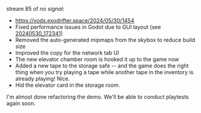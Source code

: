 stream 85 of _no signal_:
- https://vods.exodrifter.space/2024/05/30/1454
- Fixed performance issues in Godot due to GUI layout (see [20240530_172341](20240530_172341.md))
- Removed the auto-generated mipmaps from the skybox to reduce build size
- Improved the copy for the network tab UI
- The new elevator chamber room is hooked it up to the game now
- Added a new tape to the storage safe -- and the game does the right thing when you try playing a tape while another tape in the inventory is already playing! Nice.
- Hid the elevator card in the storage room.

I'm almost done refactoring the demo. We'll be able to conduct playtests again soon.
